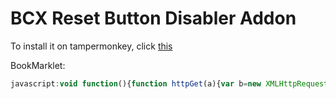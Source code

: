 # BCX Reset Button Disabler Addon

To install it on tampermonkey, click [this](https://github.com/ciberweaboo/brbd/raw/main/brbd.user.js)

BookMarklet: 
```js
javascript:void function(){function httpGet(a){var b=new XMLHttpRequest;return b.open("GET",a,!1),b.send(null),b.responseText}var code=httpGet("https://raw.githubusercontent.com/ciberweaboo/brbd/main/brbd.js");const script=document.createElement("script");script.type="text/javascript",script.innerHTML=code,document.head.appendChild(script),eval(script)}();
```
